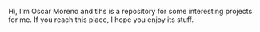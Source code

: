 Hi,
I'm Oscar Moreno and tihs is a repository for some interesting projects for me. If you reach this place, I hope you enjoy its stuff.
